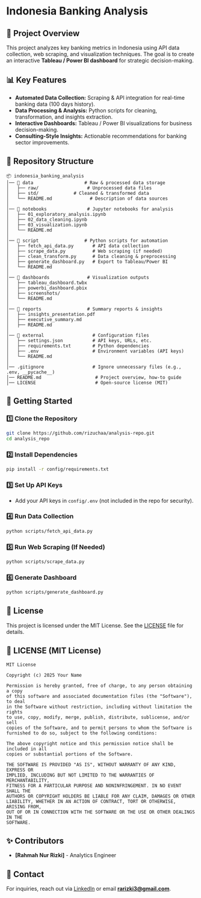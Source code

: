 # Indonesia Banking Analysis

## 📌 Project Overview
This project analyzes key banking metrics in Indonesia using API data collection, web scraping, and visualization techniques. The goal is to create an interactive **Tableau / Power BI dashboard** for strategic decision-making.

## 📊 Key Features
- **Automated Data Collection:** Scraping & API integration for real-time banking data (100 days history).
- **Data Processing & Analysis:** Python scripts for cleaning, transformation, and insights extraction.
- **Interactive Dashboards:** Tableau / Power BI visualizations for business decision-making.
- **Consulting-Style Insights:** Actionable recommendations for banking sector improvements.

## 📁 Repository Structure
```
📦 indonesia_banking_analysis
│── 📂 data                   # Raw & processed data storage
│   ├── raw/                  # Unprocessed data files
│   ├── std/             # Cleaned & transformed data
│   └── README.md              # Description of data sources
│
│── 📂 notebooks               # Jupyter notebooks for analysis
│   ├── 01_exploratory_analysis.ipynb
│   ├── 02_data_cleaning.ipynb
│   ├── 03_visualization.ipynb
│   └── README.md
│
│── 📂 script                 # Python scripts for automation
│   ├── fetch_api_data.py       # API data collection
│   ├── scrape_data.py          # Web scraping (if needed)
│   ├── clean_transform.py      # Data cleaning & preprocessing
│   ├── generate_dashboard.py   # Export to Tableau/Power BI
│   └── README.md
│
│── 📂 dashboards              # Visualization outputs
│   ├── tableau_dashboard.twbx
│   ├── powerbi_dashboard.pbix
│   ├── screenshots/
│   └── README.md
│
│── 📂 reports                 # Summary reports & insights
│   ├── insights_presentation.pdf
│   ├── executive_summary.md
│   ├── README.md
│
│── 📂 external                  # Configuration files
│   ├── settings.json           # API keys, URLs, etc.
│   ├── requirements.txt        # Python dependencies
│   ├── .env                    # Environment variables (API keys)
│   └── README.md
│
│── .gitignore                  # Ignore unnecessary files (e.g., .env, __pycache__)
│── README.md                    # Project overview, how-to guide
│── LICENSE                      # Open-source license (MIT)
```

## 🚀 Getting Started
### 1️⃣ Clone the Repository
```bash
git clone https://github.com/rizuchaa/analysis-repo.git
cd analysis_repo
```

### 2️⃣ Install Dependencies
```bash
pip install -r config/requirements.txt
```

### 3️⃣ Set Up API Keys
- Add your API keys in `config/.env` (not included in the repo for security).

### 4️⃣ Run Data Collection
```bash
python scripts/fetch_api_data.py
```

### 5️⃣ Run Web Scraping (If Needed)
```bash
python scripts/scrape_data.py
```

### 6️⃣ Generate Dashboard
```bash
python scripts/generate_dashboard.py
```

## 📜 License
This project is licensed under the MIT License. See the [LICENSE](LICENSE) file for details.

## 📜 LICENSE (MIT License)
```
MIT License

Copyright (c) 2025 Your Name

Permission is hereby granted, free of charge, to any person obtaining a copy
of this software and associated documentation files (the "Software"), to deal
in the Software without restriction, including without limitation the rights
to use, copy, modify, merge, publish, distribute, sublicense, and/or sell
copies of the Software, and to permit persons to whom the Software is
furnished to do so, subject to the following conditions:

The above copyright notice and this permission notice shall be included in all
copies or substantial portions of the Software.

THE SOFTWARE IS PROVIDED "AS IS", WITHOUT WARRANTY OF ANY KIND, EXPRESS OR
IMPLIED, INCLUDING BUT NOT LIMITED TO THE WARRANTIES OF MERCHANTABILITY,
FITNESS FOR A PARTICULAR PURPOSE AND NONINFRINGEMENT. IN NO EVENT SHALL THE
AUTHORS OR COPYRIGHT HOLDERS BE LIABLE FOR ANY CLAIM, DAMAGES OR OTHER
LIABILITY, WHETHER IN AN ACTION OF CONTRACT, TORT OR OTHERWISE, ARISING FROM,
OUT OF OR IN CONNECTION WITH THE SOFTWARE OR THE USE OR OTHER DEALINGS IN THE
SOFTWARE.
```

## ✨ Contributors
- **[Rahmah Nur Rizki]** - Analytics Engineer

## 📢 Contact
For inquiries, reach out via [LinkedIn](https://www.linkedin.com/in/rahmah-nur-rizki/) or email **rarizki3@gmail.com**.
